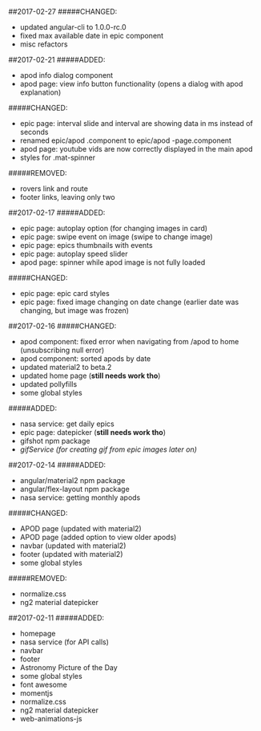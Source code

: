 ##2017-02-27
#####CHANGED:
* updated angular-cli to 1.0.0-rc.0
* fixed max available date in epic component
* misc refactors


##2017-02-21
#####ADDED:
* apod info dialog component
* apod page: view info button functionality (opens a dialog with apod explanation)

#####CHANGED:
* epic page: interval slide and interval are showing data in ms instead of seconds
* renamed epic/apod .component to epic/apod -page.component
* apod page: youtube vids are now correctly displayed in the main apod
* styles for .mat-spinner

#####REMOVED:
* rovers link and route
* footer links, leaving only two



##2017-02-17
#####ADDED:
* epic page: autoplay option (for changing images in card)
* epic page: swipe event on image (swipe to change image)
* epic page: epics thumbnails with events
* epic page: autoplay speed slider
* apod page: spinner while apod image is not fully loaded

#####CHANGED:
* epic page: epic card styles
* epic page: fixed image changing on date change (earlier date was changing, but image was frozen)



##2017-02-16
#####CHANGED:
* apod component: fixed error when navigating from /apod to home
(unsubscribing null error)
* apod component: sorted apods by date
* updated material2 to beta.2
* updated home page (**still needs work tho**)
* updated pollyfills
* some global styles

#####ADDED:
* nasa service: get daily epics
* epic page: datepicker (**still needs work tho**)
* gifshot npm package
* _gifService (for creating gif from epic images later on)_



##2017-02-14
#####ADDED:
* angular/material2 npm package
* angular/flex-layout npm package
* nasa service: getting monthly apods

#####CHANGED:
* APOD page (updated with material2)
* APOD page (added option to view older apods)
* navbar (updated with material2)
* footer (updated with material2)
* some global styles

#####REMOVED:
* normalize.css
* ng2 material datepicker



##2017-02-11
#####ADDED:
* homepage
* nasa service (for API calls)
* navbar
* footer
* Astronomy Picture of the Day
* some global styles
* font awesome
* momentjs
* normalize.css
* ng2 material datepicker
* web-animations-js

